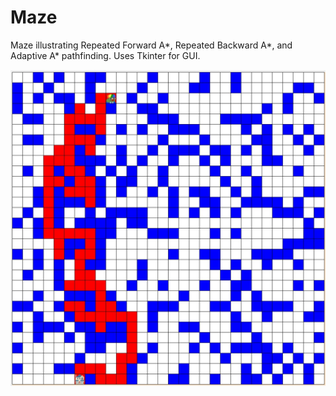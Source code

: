 # Maze

Maze illustrating Repeated Forward A*, Repeated Backward A*, and Adaptive A\* pathfinding. Uses Tkinter for GUI.

![](imgs/demo.jpg)
